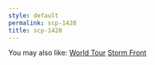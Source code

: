 ```yaml
---
style: default
permalink: scp-1428
title: scp-1428
---
```

You may also like:
[World Tour](http://scp-wiki.net/world-tour)
[Storm Front](http://scp-wiki.net/stormfront)